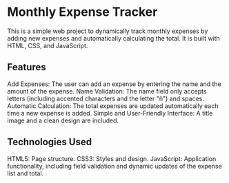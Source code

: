 # Monthly Expense Tracker

This is a simple web project to dynamically track monthly expenses by adding new expenses and automatically calculating the total. It is built with HTML, CSS, and JavaScript.

## Features

Add Expenses: The user can add an expense by entering the name and the amount of the expense.
Name Validation: The name field only accepts letters (including accented characters and the letter "ñ") and spaces.
Automatic Calculation: The total expenses are updated automatically each time a new expense is added.
Simple and User-Friendly Interface: A title image and a clean design are included.

## Technologies Used

HTML5: Page structure.
CSS3: Styles and design.
JavaScript: Application functionality, including field validation and dynamic updates of the expense list and total.
